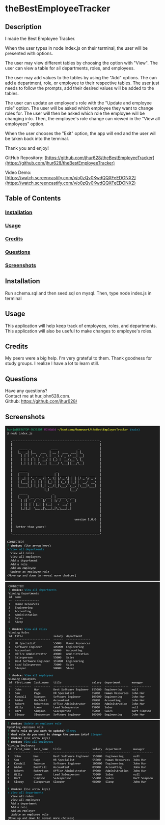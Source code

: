 # theBestEmployeeTracker

## Description
I made the Best Employee Tracker.

When the user types in node index.js on their terminal, the user will be presented with options.

The user may view different tables by choosing the option with "View". The user can view a table for all departments, roles, and employees.

The user may add values to the tables by using the "Add" options. The can add a department, role, or employee to their respective tables. The user just needs to follow the prompts, add their desired values will be added to the tables.

The user can update an employee's role with the "Update and employee role" option. The user will be asked which employee they want to change roles for. The user will then be asked which role the employee will be changing into. Then, the employee's role change can viewed in the "View all employees" option.

When the user chooses the "Exit" option, the app will end and the user will be taken back into the terminal.

Thank you and enjoy!

GitHub Repository: [https://github.com/jhur628/theBestEmployeeTracker](https://github.com/jhur628/theBestEmployeeTracker)

Video Demo: [https://watch.screencastify.com/v/o0zQv0KwdQQXFeEDONX2](https://watch.screencastify.com/v/o0zQv0KwdQQXFeEDONX2)

## Table of Contents
### [Installation](#Installation)
### [Usage](#Usage)
### [Credits](#Credits)
### [Questions](#Questions)
### [Screenshots](#Screenshots)

## Installation
Run schema.sql and then seed.sql on mysql. Then, type node index.js in terminal
## Usage
This application will help keep track of employees, roles, and departments. This application will also be useful to make changes to employee's roles.
## Credits
My peers were a big help. I'm very grateful to them. Thank goodness for study groups. I realize I have a lot to learn still.
## Questions
Have any questions? <br/>
Contact me at hur.john628.com. <br/>
Github: https://github.com/jhur628/ <br/>
## Screenshots
![The Best Employee Tracker Start Prompt](./assets/theBestEmployeeTracker1.jpg)
![The Best Employee Tracker View](./assets/theBestEmployeeTracker2.jpg)
![The Best Employee Tracker Update](./assets/theBestEmployeeTracker3.jpg)